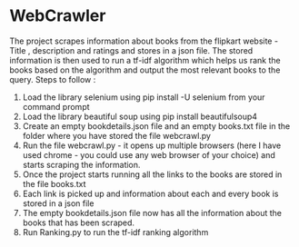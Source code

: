 # WebCrawler
The project scrapes information about books from the flipkart website - Title , description and ratings and stores in a json file.
The stored information is then used to run a tf-idf algorithm which helps us rank the books based on the algorithm and output the most relevant books to the query.
Steps to follow :

1. Load the library selenium using pip install -U selenium from your command prompt
2. Load the library beautiful soup using pip install beautifulsoup4
3. Create an empty bookdetails.json file and an empty books.txt file in the folder where you have stored the file webcrawl.py
4. Run the file webcrawl.py - it opens up multiple browsers (here I have used chrome - you could use any web browser of your choice) and starts scraping the information. 
5. Once the project starts running all the links to the books are stored in the file books.txt
6. Each link is picked up and information about each and every book is stored in a json file
7. The empty bookdetails.json file now has all the information about the books that has been scraped.
8. Run Ranking.py to run the tf-idf ranking algorithm


